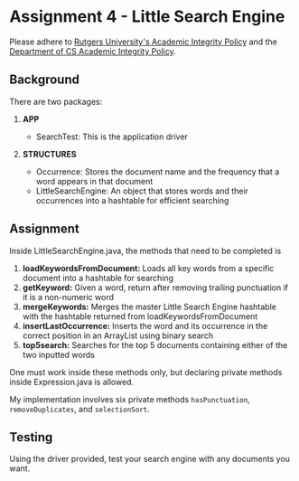 # Assignment 4 - Little Search Engine

Please adhere to [Rutgers University's Academic Integrity Policy](http://academicintegrity.rutgers.edu/academic-integrity-policy/) and the [Department of CS Academic Integrity Policy](https://www.cs.rutgers.edu/academic-integrity/programming-assignments).

## Background

There are two packages:
1. **APP**
    - SearchTest: This is the application driver

2. **STRUCTURES**
    - Occurrence: Stores the document name and the frequency that a word appears in that document
    - LittleSearchEngine: An object that stores words and their occurrences into a hashtable for efficient searching
  
## Assignment

Inside LittleSearchEngine.java, the methods that need to be completed is

1. **loadKeywordsFromDocument:** Loads all key words from a specific document into a hashtable for searching
2. **getKeyword:** Given a word, return after removing trailing punctuation if it is a non-numeric word 
3. **mergeKeywords:** Merges the master Little Search Engine hashtable with the hashtable returned from loadKeywordsFromDocument
4. **insertLastOccurrence:** Inserts the word and its occurrence in the correct position in an ArrayList using binary search
5. **top5search:** Searches for the top 5 documents containing either of the two inputted words

One must work inside these methods only, but declaring private methods inside Expression.java is allowed.

My implementation involves six private methods `hasPunctuation`, `removeDuplicates`, and `selectionSort`.

## Testing

Using the driver provided, test your search engine with any documents you want.
